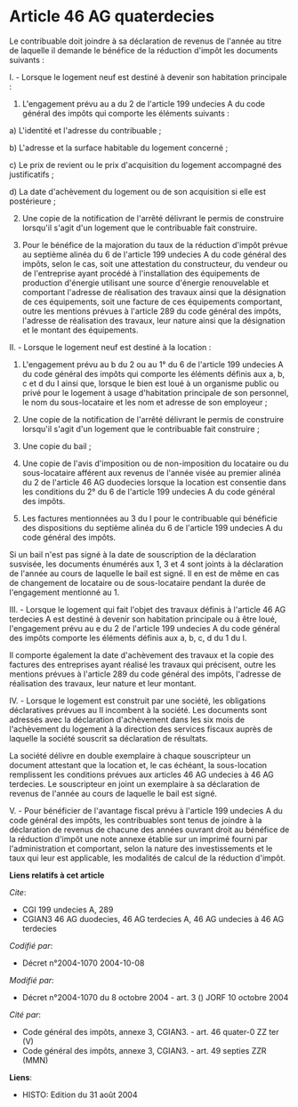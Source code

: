 # Article 46 AG quaterdecies

Le contribuable doit joindre à sa déclaration de revenus de l'année au titre de laquelle il demande le bénéfice de la
réduction d'impôt les documents suivants :

I. - Lorsque le logement neuf est destiné à devenir son habitation principale :

1. L'engagement prévu au a du 2 de l'article 199 undecies A du code général des impôts qui comporte les éléments suivants :

a) L'identité et l'adresse du contribuable ;

b) L'adresse et la surface habitable du logement concerné ;

c) Le prix de revient ou le prix d'acquisition du logement accompagné des justificatifs ;

d) La date d'achèvement du logement ou de son acquisition si elle est postérieure ;

2. Une copie de la notification de l'arrêté délivrant le permis de construire lorsqu'il s'agit d'un logement que le
contribuable fait construire.

3. Pour le bénéfice de la majoration du taux de la réduction d'impôt prévue au septième alinéa du 6 de l'article 199 undecies
A du code général des impôts, selon le cas, soit une attestation du constructeur, du vendeur ou de l'entreprise ayant procédé
à l'installation des équipements de production d'énergie utilisant une source d'énergie renouvelable et comportant l'adresse
de réalisation des travaux ainsi que la désignation de ces équipements, soit une facture de ces équipements comportant, outre
les mentions prévues à l'article 289 du code général des impôts, l'adresse de réalisation des travaux, leur nature ainsi que
la désignation et le montant des équipements.

II. - Lorsque le logement neuf est destiné à la location :

1. L'engagement prévu au b du 2 ou au 1° du 6 de l'article 199 undecies A du code général des impôts qui comporte les
éléments définis aux a, b, c et d du I ainsi que, lorsque le bien est loué à un organisme public ou privé pour le logement à
usage d'habitation principale de son personnel, le nom du sous-locataire et les nom et adresse de son employeur ;

2. Une copie de la notification de l'arrêté délivrant le permis de construire lorsqu'il s'agit d'un logement que le
contribuable fait construire ;

3. Une copie du bail ;

4. Une copie de l'avis d'imposition ou de non-imposition du locataire ou du sous-locataire afférent aux revenus de l'année
visée au premier alinéa du 2 de l'article 46 AG duodecies lorsque la location est consentie dans les conditions du 2° du 6 de
l'article 199 undecies A du code général des impôts.

5. Les factures mentionnées au 3 du I pour le contribuable qui bénéficie des dispositions du septième alinéa du 6 de
l'article 199 undecies A du code général des impôts.

Si un bail n'est pas signé à la date de souscription de la déclaration susvisée, les documents énumérés aux 1, 3 et 4 sont
joints à la déclaration de l'année au cours de laquelle le bail est signé. Il en est de même en cas de changement de
locataire ou de sous-locataire pendant la durée de l'engagement mentionné au 1.

III. - Lorsque le logement qui fait l'objet des travaux définis à l'article 46 AG terdecies A est destiné à devenir son
habitation principale ou à être loué, l'engagement prévu au e du 2 de l'article 199 undecies A du code général des impôts
comporte les éléments définis aux a, b, c, d du 1 du I.

Il comporte également la date d'achèvement des travaux et la copie des factures des entreprises ayant réalisé les travaux qui
précisent, outre les mentions prévues à l'article 289 du code général des impôts, l'adresse de réalisation des travaux, leur
nature et leur montant.

IV. - Lorsque le logement est construit par une société, les obligations déclaratives prévues au II incombent à la société.
Les documents sont adressés avec la déclaration d'achèvement dans les six mois de l'achèvement du logement à la direction des
services fiscaux auprès de laquelle la société souscrit sa déclaration de résultats.

La société délivre en double exemplaire à chaque souscripteur un document attestant que la location et, le cas échéant, la
sous-location remplissent les conditions prévues aux articles 46 AG undecies à 46 AG terdecies. Le souscripteur en joint un
exemplaire à sa déclaration de revenus de l'année au cours de laquelle le bail est signé.

V. - Pour bénéficier de l'avantage fiscal prévu à l'article 199 undecies A du code général des impôts, les contribuables sont
tenus de joindre à la déclaration de revenus de chacune des années ouvrant droit au bénéfice de la réduction d'impôt une note
annexe établie sur un imprimé fourni par l'administration et comportant, selon la nature des investissements et le taux qui
leur est applicable, les modalités de calcul de la réduction d'impôt.

**Liens relatifs à cet article**

_Cite_:

  - CGI 199 undecies A, 289
  - CGIAN3 46 AG duodecies, 46 AG terdecies A, 46 AG undecies à 46 AG terdecies

_Codifié par_:

  - Décret n°2004-1070 2004-10-08

_Modifié par_:

  - Décret n°2004-1070 du 8 octobre 2004 - art. 3 () JORF 10 octobre 2004

_Cité par_:

  - Code général des impôts, annexe 3, CGIAN3. - art. 46 quater-0 ZZ ter (V)
  - Code général des impôts, annexe 3, CGIAN3. - art. 49 septies ZZR (MMN)

**Liens**:

  - HISTO: Edition du 31 août 2004
